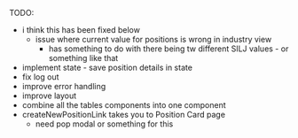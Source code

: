 TODO:

- i think this has been fixed below
  - issue where current value for positions is wrong in industry view
    - has something to do with there being tw different SILJ values - or something like that
- implement state - save position details in state
- fix log out
- improve error handling
- improve layout
- combine all the tables components into one component
- createNewPositionLink takes you to Position Card page
  - need pop modal or something for this
